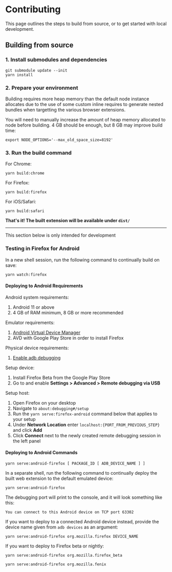 # Contributing

This page outlines the steps to build from source, or to get started with local development.


## Building from source

### 1. Install submodules and dependencies

```shell
git submodule update --init
yarn install
```


### 2. Prepare your environment

Building requires more heap memory than the default node instance allocates due to the use of some custom inline requires to generate nested bundles when targetting the various browser extensions.

You will need to manually increase the amount of heap memory allocated to node before building. 4 GB should be enough, but 8 GB may improve build time:
```shell
export NODE_OPTIONS='--max_old_space_size=8192'
```

### 3. Run the build command

For Chrome:
```shell
yarn build:chrome
```

For Firefox:
```shell
yarn build:firefox
```

For iOS/Safari:
```shell
yarn build:safari
```

**That's it! The built extension will be available under `dist/`**

------------

This section below is only intended for development

### Testing in Firefox for Android

In a new shell session, run the following command to continually build on save:
```shell
yarn watch:firefox
```

#### Deploying to Android Requirements

Android system requirements:
1. Android 11 or above
2. 4 GB of RAM minimum, 8 GB or more recommended

Emulator requirements:
1. [Android Virtual Device Manager](https://developer.android.com/studio/run/managing-avds)
2. AVD with Google Play Store in order to install Firefox

Physical device requirements:
1. [Enable adb debugging](https://developer.android.com/studio/command-line/adb#Enabling)

Setup device:
1. Install Firefox Beta from the Google Play Store
2. Go to and enable **Settings > Advanced > Remote debugging via USB**

Setup host:
1. Open Firefox on your desktop
2. Navigate to `about:debugging#/setup`
3. Run the `yarn serve:firefox-android` command below that applies to your setup
4. Under **Network Location** enter `localhost:{PORT_FROM_PREVIOUS_STEP}` and click **Add**
5. Click **Connect** next to the newly created remote debugging session in the left panel


#### Deploying to Android Commands

```shell
yarn serve:android-firefox [ PACKAGE_ID [ ADB_DEVICE_NAME ] ]
```

In a separate shell, run the following command to continually deploy the built web extension to the default emulated device:
```shell
yarn serve:android-firefox
```

The debugging port will print to the console, and it will look something like this:
```
You can connect to this Android device on TCP port 63302
```

If you want to deploy to a connected Android device instead, provide the device name given from `adb devices` as an argument:
```shell
yarn serve:android-firefox org.mozilla.firefox DEVICE_NAME
```

If you want to deploy to Firefox beta or nightly:
```shell
yarn serve:android-firefox org.mozilla.firefox_beta
```

```shell
yarn serve:android-firefox org.mozilla.fenix
```

